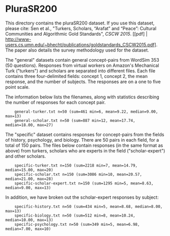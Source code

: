 PluraSR200
=============

This directory contains the pluraSR200 dataset. 
If you use this dataset, please cite: 
Sen et al., "Turkers, Scholars, “Arafat” and “Peace”: Cultural Communities and Algorithmic Gold Standards", *CSCW 2015*. [[pdf] | http://www-users.cs.umn.edu/~bhecht/publications/goldstandards_CSCW2015.pdf]. 
The paper also details the survey methodology used for the dataset.

The "general" datasets contain general concept-pairs from WordSim 353 (50 questions). 
Responses from virtual workers on Amazon's Mechanical Turk ("turkers") and scholars are separated into different files.
Each file contains three four-delimited fields: concept 1, concept 2, the mean response, and the number of subjects.
The responses are on a one to five point scale.

The information below lists the filenames, along with statistics describing the number of responses for each concept pair.
 
```
	general-turker.txt n=50 (sum=461 min=6, mean=9.22, median=9.00, max=13)
	general-scholar.txt n=50 (sum=887 min=12, mean=17.74, median=18.00, max=27)
```

The "specific" dataset contains responses for concept-pairs from the fields of history, psychology, and biology. 
There are 50 pairs in each field, for a total of 150 pairs. The files below contain responses (in the same format 
as above) from turkers, scholars who are experts in the field ("scholar-expert") and other scholars.
 
```
	specific-turker.txt n=150 (sum=2218 min=7, mean=14.79, median=15.00, max=20)
	specific-scholar.txt n=150 (sum=3086 min=10, mean=20.57, median=21.00, max=28)
	specific-scholar-expert.txt n=150 (sum=1295 min=5, mean=8.63, median=9.00, max=13)
```

In addition, we have broken out the scholar-expert responses by subject:

```
	specific-history.txt n=50 (sum=434 min=5, mean=8.68, median=8.00, max=13)
	specific-biology.txt n=50 (sum=512 min=8, mean=10.24, median=10.00, max=13)
	specific-psychology.txt n=50 (sum=349 min=5, mean=6.98, median=7.00, max=10)
```